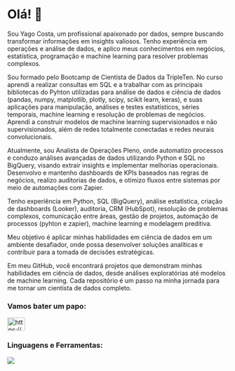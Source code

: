 <h1 align="left"> Olá! 👋</h1>

<p>Sou Yago Costa, um profissional apaixonado por dados, sempre buscando transformar informações em insights valiosos. Tenho experiência em operações e análise de dados, e aplico meus conhecimentos em negócios, estatística, programação e machine learning para resolver problemas complexos.</p>

<p>Sou formado pelo Bootcamp de Cientista de Dados da TripleTen. No curso aprendi a realizar consultas em SQL e a trabalhar com as principais bibliotecas do Pyhton utilizadas para análise de dados e ciência de dados (pandas, numpy, matplotlib, plotly, scipy, scikit learn, keras), e suas aplicações para manipulação, análises e testes estatísticos, séries temporais, machine learning e resolução de problemas de negócios. Aprendi a construir modelos de machine learning supervisionados e não supervisionados, além de redes totalmente conectadas e redes neurais convolucionais.</p>

<p>Atualmente, sou Analista de Operações Pleno, onde automatizo processos e conduzo análises avançadas de dados utilizando Python e SQL no BigQuery, visando extrair insights e implementar melhorias operacionais. Desenvolvo e mantenho dashboards de KPIs baseados nas regras de negócios, realizo auditorias de dados, e otimizo fluxos entre sistemas por meio de automações com Zapier.</p>

<p>Tenho experiência em Python, SQL (BigQuery), análise estatística, criação de dashboards (Looker), auditoria, CRM (HubSpot), resolução de problemas complexos, comunicação entre áreas, gestão de projetos, automação de processos (pyhton e zapier), machine learning e modelagem preditiva.</p>

<p>Meu objetivo é aplicar minhas habilidades em ciência de dados em um ambiente desafiador, onde possa desenvolver soluções analíticas e contribuir para a tomada de decisões estratégicas.</p>

<p>Em meu GitHub, você encontrará projetos que demonstram minhas habilidades em ciência de dados, desde análises exploratórias até modelos de machine learning. Cada repositório é um passo na minha jornada para me tornar um cientista de dados completo.</p>

<h3 align="left">Vamos bater um papo:</h3>
<p align="left">
<a href="https://linkedin.com/in/yago-fcosta/" target="blank"><img align="center" src="https://raw.githubusercontent.com/rahuldkjain/github-profile-readme-generator/master/src/images/icons/Social/linked-in-alt.svg" alt="https://www.linkedin.com/in/yago-fcosta/" height="30" width="40" /></a>
</p>

<h3 align="left">Linguagens e Ferramentas:</h3>
<p align="left">
  <a href="https://skillicons.dev">
    <img src="https://skillicons.dev/icons?i=py,mysql,git,github,gcp,figma,anaconda" />
  </a>
</p>
